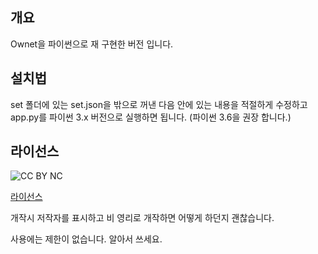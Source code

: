 ﻿## 개요
Ownet을 파이썬으로 재 구현한 버전 입니다.

## 설치법
set 폴더에 있는 set.json을 밖으로 꺼낸 다음 안에 있는 내용을 적절하게 수정하고 app.py를 파이썬 3.x 버전으로 실행하면 됩니다. (파이썬 3.6을 권장 합니다.)

## 라이선스
![CC BY NC](https://i.creativecommons.org/l/by-nc/4.0/88x31.png)

[라이선스](https://creativecommons.org/licenses/by-nc/4.0/deed.ko)

개작시 저작자를 표시하고 비 영리로 개작하면 어떻게 하던지 괜찮습니다.

사용에는 제한이 없습니다. 알아서 쓰세요.